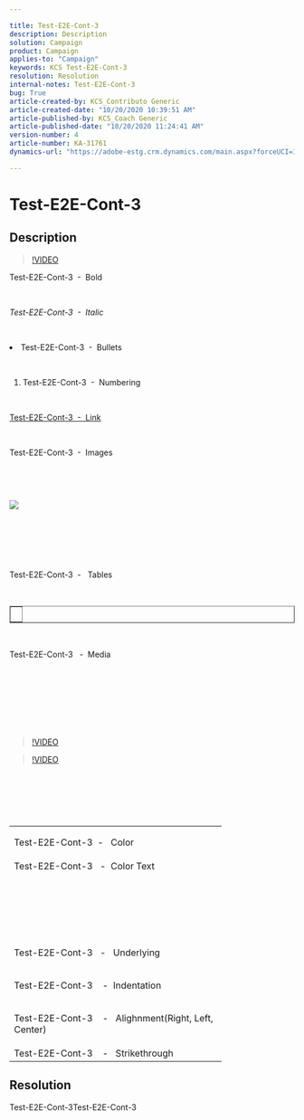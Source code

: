 ```yaml
---

title: Test-E2E-Cont-3  
description: Description  
solution: Campaign  
product: Campaign  
applies-to: "Campaign"  
keywords: KCS Test-E2E-Cont-3  
resolution: Resolution  
internal-notes: Test-E2E-Cont-3  
bug: True  
article-created-by: KCS_Contributo Generic  
article-created-date: "10/20/2020 10:39:51 AM"  
article-published-by: KCS_Coach Generic  
article-published-date: "10/20/2020 11:24:41 AM"  
version-number: 4  
article-number: KA-31761  
dynamics-url: "https://adobe-estg.crm.dynamics.com/main.aspx?forceUCI=1&pagetype=entityrecord&etn=knowledgearticle&id=17a42393-c012-eb11-a813-000d3a5937f3"

---
```


# Test-E2E-Cont-3

## Description


>[!VIDEO](https://video.tv.adobe.com/v/18696?quality=9&learn=on)

Test-E2E-Cont-3  -  Bold

 

*Test-E2E-Cont-3  -  Italic*

 


 <li data-wrapper="true">Test-E2E-Cont-3  -  Bullets</li>


 



1.  Test-E2E-Cont-3  -  Numbering


 

[Test-E2E-Cont-3  -  Link](https://adobe.com)

 

Test-E2E-Cont-3  -  Images

 

 



![](https://adobe.sharepoint.com/sites/D365Attachments-Non-Prod/knowledgearticle/Test-E2E-Cont-3_1ED22BA19612EB11A813002248049F6D/Article_Form.png)


 

 

 

Test-E2E-Cont-3  -   Tables

 


<table border="1" cellspacing="0" cellpadding="1">
 <tbody>
  <tr>
   <td> </td>
  </tr>
 </tbody>
</table>






 

Test-E2E-Cont-3   -  Media 

 

 

 

 



>[!VIDEO](https://video.tv.adobe.com/v/18696?quality=9&learn=on)

 >[!VIDEO](https://video.tv.adobe.com/v/18696?quality=9&learn=on)  



 

 

 


<table width="359">
 <colgroup>
  <col width="359">
 </colgroup>
 <tbody>
  <tr height="25">
   <td width="359" height="25" class="xl63">
   

Test-E2E-Cont-3  -   Color

   </td>
  </tr>
  <tr height="25">
   <td height="25" class="xl63">Test-E2E-Cont-3   -  Color Text</td>
  </tr>
  <tr height="25">
   <td height="25" class="xl63">
   

#  


   </td>
  </tr>
  <tr height="25">
   <td height="25" class="xl63">
   

Test-E2E-Cont-3   -   Underlying


   </td>
  </tr>
  <tr height="25">
   <td height="25" class="xl63">
   

Test-E2E-Cont-3    -  Indentation


   </td>
  </tr>
  <tr height="25">
   <td height="25" class="xl63">
   

Test-E2E-Cont-3    -   Alighnment(Right, Left, Center)


   </td>
  </tr>
  <tr height="25">
   <td height="25" class="xl63">Test-E2E-Cont-3    -   Strikethrough</td>
  </tr>
 </tbody>
</table>





## Resolution

Test-E2E-Cont-3Test-E2E-Cont-3
